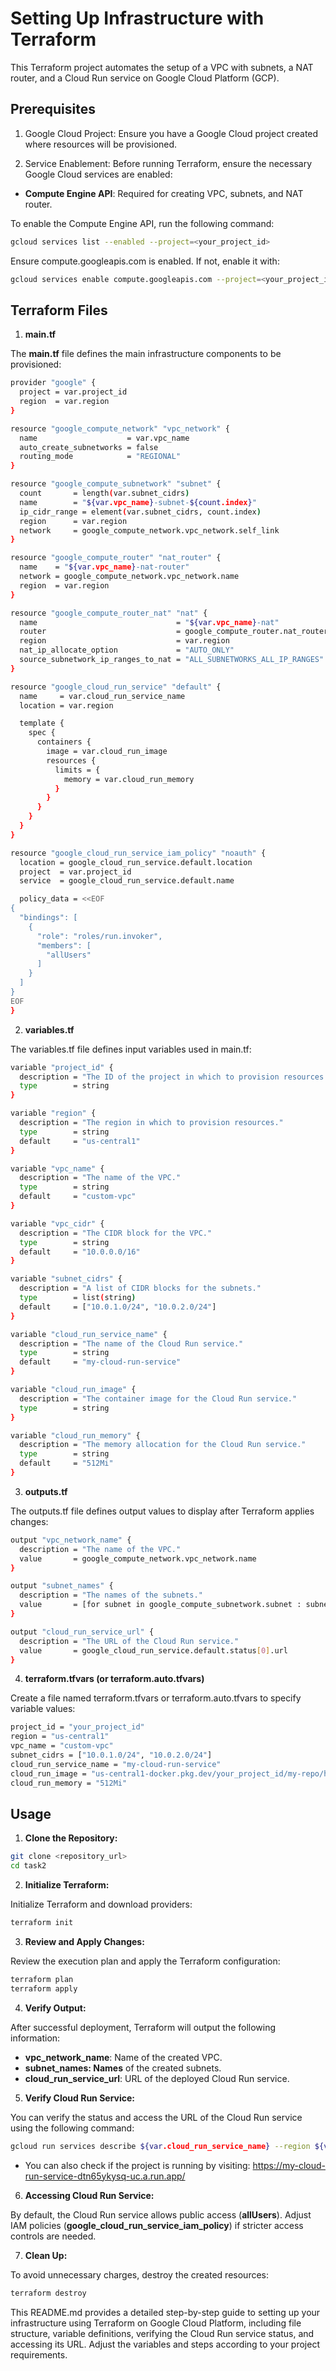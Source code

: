 # Setting Up Infrastructure with Terraform

This Terraform project automates the setup of a VPC with subnets, a NAT router, and a Cloud Run service on Google Cloud Platform (GCP).

## Prerequisites
1. Google Cloud Project: Ensure you have a Google Cloud project created where resources will be provisioned.

2. Service Enablement: Before running Terraform, ensure the necessary Google Cloud services are enabled:

- **Compute Engine API**: Required for creating VPC, subnets, and NAT router.

To enable the Compute Engine API, run the following command:

```sh
gcloud services list --enabled --project=<your_project_id>

```

Ensure compute.googleapis.com is enabled. If not, enable it with:

```sh
gcloud services enable compute.googleapis.com --project=<your_project_id>
```

## Terraform Files

1. **main.tf**  
  


The **main.tf** file defines the main infrastructure components to be provisioned:

```sh
provider "google" {
  project = var.project_id
  region  = var.region
}

resource "google_compute_network" "vpc_network" {
  name                    = var.vpc_name
  auto_create_subnetworks = false
  routing_mode            = "REGIONAL"
}

resource "google_compute_subnetwork" "subnet" {
  count       = length(var.subnet_cidrs)
  name        = "${var.vpc_name}-subnet-${count.index}"
  ip_cidr_range = element(var.subnet_cidrs, count.index)
  region      = var.region
  network     = google_compute_network.vpc_network.self_link
}

resource "google_compute_router" "nat_router" {
  name    = "${var.vpc_name}-nat-router"
  network = google_compute_network.vpc_network.name
  region  = var.region
}

resource "google_compute_router_nat" "nat" {
  name                               = "${var.vpc_name}-nat"
  router                             = google_compute_router.nat_router.name
  region                             = var.region
  nat_ip_allocate_option             = "AUTO_ONLY"
  source_subnetwork_ip_ranges_to_nat = "ALL_SUBNETWORKS_ALL_IP_RANGES"
}

resource "google_cloud_run_service" "default" {
  name     = var.cloud_run_service_name
  location = var.region

  template {
    spec {
      containers {
        image = var.cloud_run_image
        resources {
          limits = {
            memory = var.cloud_run_memory
          }
        }
      }
    }
  }
}

resource "google_cloud_run_service_iam_policy" "noauth" {
  location = google_cloud_run_service.default.location
  project  = var.project_id
  service  = google_cloud_run_service.default.name

  policy_data = <<EOF
{
  "bindings": [
    {
      "role": "roles/run.invoker",
      "members": [
        "allUsers"
      ]
    }
  ]
}
EOF
}
```

2. **variables.tf**  
  


The variables.tf file defines input variables used in main.tf:

```sh
variable "project_id" {
  description = "The ID of the project in which to provision resources."
  type        = string
}

variable "region" {
  description = "The region in which to provision resources."
  type        = string
  default     = "us-central1"
}

variable "vpc_name" {
  description = "The name of the VPC."
  type        = string
  default     = "custom-vpc"
}

variable "vpc_cidr" {
  description = "The CIDR block for the VPC."
  type        = string
  default     = "10.0.0.0/16"
}

variable "subnet_cidrs" {
  description = "A list of CIDR blocks for the subnets."
  type        = list(string)
  default     = ["10.0.1.0/24", "10.0.2.0/24"]
}

variable "cloud_run_service_name" {
  description = "The name of the Cloud Run service."
  type        = string
  default     = "my-cloud-run-service"
}

variable "cloud_run_image" {
  description = "The container image for the Cloud Run service."
  type        = string
}

variable "cloud_run_memory" {
  description = "The memory allocation for the Cloud Run service."
  type        = string
  default     = "512Mi"
}

```

3. **outputs.tf**
  

The outputs.tf file defines output values to display after Terraform applies changes:

```sh
output "vpc_network_name" {
  description = "The name of the VPC."
  value       = google_compute_network.vpc_network.name
}

output "subnet_names" {
  description = "The names of the subnets."
  value       = [for subnet in google_compute_subnetwork.subnet : subnet.name]
}

output "cloud_run_service_url" {
  description = "The URL of the Cloud Run service."
  value       = google_cloud_run_service.default.status[0].url
}

```

4. **terraform.tfvars (or terraform.auto.tfvars)**
  

Create a file named terraform.tfvars or terraform.auto.tfvars to specify variable values:

```sh
project_id = "your_project_id"
region = "us-central1"
vpc_name = "custom-vpc"
subnet_cidrs = ["10.0.1.0/24", "10.0.2.0/24"]
cloud_run_service_name = "my-cloud-run-service"
cloud_run_image = "us-central1-docker.pkg.dev/your_project_id/my-repo/hello-world:v1"
cloud_run_memory = "512Mi"
```

## Usage

1. **Clone the Repository:**
  

```sh
git clone <repository_url>
cd task2
```

2. **Initialize Terraform:**
  

Initialize Terraform and download providers:

```sh
terraform init
```

3. **Review and Apply Changes:**
  

Review the execution plan and apply the Terraform configuration:

```sh
terraform plan
terraform apply
```

4. **Verify Output:**
  

After successful deployment, Terraform will output the following information:

- **vpc_network_name**: Name of the created VPC.
- **subnet_names: Names** of the created subnets.
- **cloud_run_service_url**: URL of the deployed Cloud Run service.

5. **Verify Cloud Run Service:**
  

You can verify the status and access the URL of the Cloud Run service using the following command:

```sh
gcloud run services describe ${var.cloud_run_service_name} --region ${var.region} --format "value(status.url)"

```

- You can also check if the project is running by visiting: https://my-cloud-run-service-dtn65ykysq-uc.a.run.app/

6. **Accessing Cloud Run Service:**    

  

By default, the Cloud Run service allows public access (**allUsers**). Adjust IAM policies (**google_cloud_run_service_iam_policy**) if stricter access controls are needed.

7. **Clean Up:**  

  

To avoid unnecessary charges, destroy the created resources:
  
```sh
terraform destroy
```  
  
This README.md provides a detailed step-by-step guide to setting up your infrastructure using Terraform on Google Cloud Platform, including file structure, variable definitions, verifying the Cloud Run service status, and accessing its URL. Adjust the variables and steps according to your project requirements.


